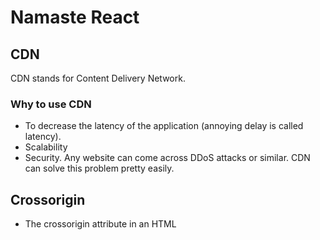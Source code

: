 # Namaste React

## CDN

CDN stands for Content Delivery Network.

### Why to use CDN

- To decrease the latency of the application (annoying delay is called latency).
- Scalability
- Security. Any website can come across DDoS attacks or similar. CDN can solve this problem pretty easily.

## Crossorigin

- The crossorigin attribute in an HTML <script> tag controls how the browser handles requests for external scripts that come from another domain.

## React vs ReactDOM

- React is a library and having all core functionality like hooks, state management like useState etc defined in this library.

- Whereas ReactDOM library is used to manipulate the DOM or modifiying the DOM. Creating root and rendering root is defined in ReactDOM library.

## React.createElement

This will create object of reactElement.

## Root.render()

This method will overwrite the root element which exists in HTML file...

## Package.json

It is a configuraton file for node project..

## Package-lock.json

It is a file which keeps the track of packages which is installed in project...

## Dependencies

- Dependencies, these're the packages which're required in production env also...
- DevDependencies, packages which are required in development phase only not in production dependencies...

## caret(^) vs tilde(~)

- caret is used to update the minor version automatically...
- tilde is used to update the major version automatically...

## Transitive Dependencies :- When we install any package, it might be depend on other packages and those packages also depends on other packages.. These packages are called transitive dependencies...

## npx vs Npm

Npm command is used to install a new package, where as Npx is used to execute a package..

# BUNDLERS :- Vite, Webpack, Parcel, Rollup or Browserify.

> Create_react_app uses Webpack behind the scene...

> Parcels gives us such Superpowers mentioned below

- Create a server

- **Hot Module Replacement :** Whenever you make changes in any of your project file it's automatically reload the app just like live-server. You don't need to press ctrl+r to reload the app it does automatically. Another example is nodemon package.

- **File Watcher Algorithm :** With the help of this algorithm the parcel knows that there is any change in the project files and it need to be reload app again. Parcel take care of it automatically.

- **Bundling :** Bundle up all project files into the dist directory.

- **Minify :** Minify the code files.

- Cleaning our Code

- Dev and Prod build

- Super fast build algorithm

- **Image Optimization :** Minify your images

- Caching while development

- Compression

- **Tree Shaking :** Removing unwanted code

- **Compatible with older version of browsers :** It uses Polyfills (A polyfill is a piece of code (usually JavaScript on the Web) used to provide modern functionality on older browsers that do not natively support it).

- Allows us to run our app on HTTPS on development env. (npx parcel index.html --https)

- Manages port number automatically. Suppose your one app is running on port:1234 than you start another app, parcel will take care of that and run that app on another available port.

- **Zero Config :** You just need to install parcel and tell the entry point and parcel will take care of all the things for you.

> ==============================================================================================================================

- Dev Server : Parcel’s builtin dev server is automatically started when you run the default parcel command, which is a shortcut for parcel serve. By default, it starts a server at http://localhost:1234. If port 1234 is already in use, then a fallback port will be used. After Parcel starts, the location where the dev server is listening will be printed to the terminal.

The dev server supports several options, which you can specify via CLI options:

- -p, --port – Overrides the default port. The PORT environment variable can also be used to set the port.

- --host – By default, the dev server accepts connections on all interfaces. You can override this to specify that only connections from certain hosts should be accepted.

- --open – Automatically opens the entry in your default browser after Parcel starts. You can also pass a browser name to open a different browser, e.g. --open safari.

> ==============================================================================================================================

- Hot reloading : As you make changes to your code, Parcel automatically rebuilds the changed files and updates your app in the browser. By default, Parcel fully reloads the page, but in some cases it may perform Hot Module Replacement (HMR). HMR improves the development experience by updating modules in the browser at runtime without needing a whole page refresh. This means that application state can be retained as you change small things in your code.

- CSS changes are automatically applied via HMR with no page reload necessary. This is also true when using a framework with HMR support built in, like React (via Fast Refresh), and Vue.

> ==============================================================================================================================

- Lazy mode : In development, it can be frustrating to wait for your entire app to build before the dev server starts up. This is especially true when working on large apps with many pages. If you’re only working on one feature, you shouldn’t need to wait for all of the others to build unless you navigate to them.

- You can use the --lazy CLI flag to tell Parcel to defer building files until they are requested in the browser, which can significantly reduce development build times. The server starts quickly, and when you navigate to a page for the first time, Parcel builds only the files necessary for that page. When you navigate to another page, that page will be built on demand. If you navigate back to a page that was previously built, it loads instantly.

- parcel 'pages/\*.html' --lazy

- This also works with dynamic import(), not just separate entries. So if you have a page with a dynamically loaded feature, that feature will not be built until it is activated. When it is requested, Parcel eagerly builds all of the dependencies as well, without waiting for them to be requested.

> =============================================================================================================================

- Caching : Parcel caches everything it builds to disk. If you restart the dev server, Parcel will only rebuild files that have changed since the last time it ran. Parcel automatically tracks all of the files, configuration, plugins, and dev dependencies that are involved in your build, and granularly invalidates the cache when something changes. For example, if you change a configuration file, all of the source files that rely on that configuration will be rebuilt.

- By default, the cache is stored in the .parcel-cache folder inside your project. You should add this folder to your .gitignore (or equivalent) so that it is not committed in your repo. You can also override the location of the cache using the --cache-dir CLI option.

- Caching can also be disabled using the --no-cache flag. Note that this only disables reading from the cache – a .parcel-cache folder will still be created.

> ==============================================================================================================================

- HTTPS : Sometimes, you may need to use HTTPS during development. For example, you may need to use a certain hostname for authentication cookies, or debug mixed content issues. Parcel’s dev server supports HTTPS out of the box. You can either use an automatically generated certificate, or provide your own.

- To use an automatically generated self-signed certificate, use the --https CLI flag. The first time you load the page, you may need to manually trust this certificate in your browser.

- parcel src/index.html --https

- To use a custom certificate, you’ll need to use the --cert and --key CLI options to specify the certificate file and private key respectively.

- parcel src/index.html --cert certificate.cert --key private.key

> ==============================================================================================================================

- Auto install : When you use a language or plugin that isn’t included by default, Parcel will automatically install the necessary dependencies into your project for you. For example, if you include a .sass file, Parcel will install the @parcel/transformer-sass plugin. When this happens, you'll see a message in the terminal, and the new dependency will be added to the devDependencies in your package.json.

- Parcel automatically detects which package manager you use in your project based on the lock file. For example, if yarn.lock is found, then Yarn will be used to install packages. If no lock file is found, then the package manager is chosen based on what is installed on your system. The following package managers are currently supported, listed in priority order:

  Yarn
  Pnpm
  Npm

- Auto install only occurs during development by default. During production builds, if a dependency is missing, the build will fail. You can also disable auto install during development using the --no-autoinstall CLI flag.

